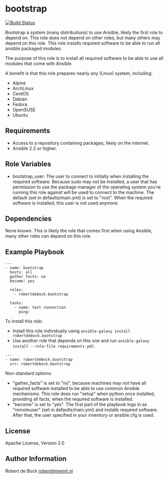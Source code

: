 bootstrap
=========

[![Build Status](https://travis-ci.org/robertdebock/ansible-role-bootstrap.svg?branch=master)](https://travis-ci.org/robertdebock/ansible-role-bootstrap)

Bootstrap a system (many distributions) to use Ansible, likely the first role to depend on. This role does not depend on other roles, but many others may depend on this role.
This role installs required software to be able to run all ansible packaged modules.

The purpose of this role is to install all required software to be able to use all modules that come with Ansible.

A benefit is that this role prepares nearly any (Linux) system, including:
- Alpine
- ArchLinux
- CentOS
- Debian
- Fedora
- OpenSUSE
- Ubuntu

Requirements
------------

- Access to a repository containing packages, likely on the internet.
- Ansible 2.2 or higher.

Role Variables
--------------

- bootstrap_user: The user to connect to initially when installing the required software. Because sudo may not be installed, a user that has permission to use the package manager of the operating system you're running this role against will be used to connect to the machine. The default (set in defaults/main.yml) is set to "root". When the required software is installed, this user is not used anymore.

Dependencies
------------

None known. This is likely the role that comes first when using Ansible, many other roles can depend on this role.

Example Playbook
----------------

```
---
- name: bootstrap
  hosts: all
  gather_facts: no
  become: yes

  roles:
    - robertdebock.bootstrap

  tasks:
    - name: test connection
      ping:
```

To install this role:
- Install this role individually using `ansible-galaxy install robertdebock.bootstrap`
- Use another role that depends on this one and run `ansible-galaxy install --role-file requirements.yml`:

```
---
- name: robertdebock.bootstrap
  src: robertdebock.bootstrap
```

Non-standard options:
- "gather_facts" is set to "no", because machines may not have all required software installed to be able to use common Ansible mechanisms. This role does run "setup" when python once installed, providing all facts, when the required software is installed.
- "become" is set to "yes". The first part of the playbook logs in as "remoteuser" (set in defaults/main.yml) and installs required software. After that, the user specified in your inventory or ansible.cfg is used.

License
-------

Apache License, Version 2.0

Author Information
------------------

Robert de Bock <robert@meinit.nl>
